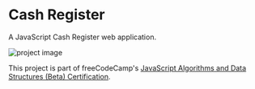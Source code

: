# Cash Register

<!-- DESCRIPTION-START -->
A JavaScript Cash Register web application.
<!-- DESCRIPTION-END -->

![project image](https://res.cloudinary.com/dwguf4w1t/image/upload/v1723226283/Portfolio%20Projects/cash-register-js_v4kxxc.png)

This project is part of freeCodeCamp's [JavaScript Algorithms and Data Structures (Beta) Certification](https://www.freecodecamp.org/learn/javascript-algorithms-and-data-structures-v8/).